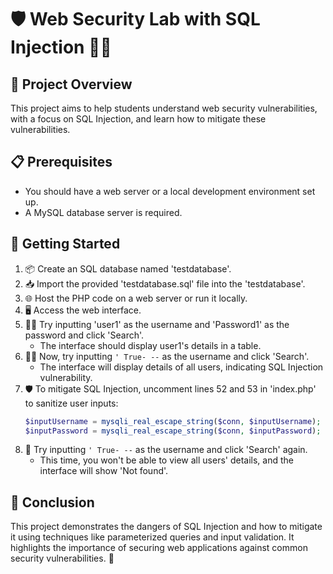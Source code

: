 # 🛡️ Web Security Lab with SQL Injection 🕵️‍♂️

## 🚀 Project Overview

This project aims to help students understand web security vulnerabilities, with a focus on SQL Injection, and learn how to mitigate these vulnerabilities.

## 📋 Prerequisites

- You should have a web server or a local development environment set up.
- A MySQL database server is required.

## 🏁 Getting Started

1. 📦 Create an SQL database named 'testdatabase'.
2. 📥 Import the provided 'testdatabase.sql' file into the 'testdatabase'.
3. 🌐 Host the PHP code on a web server or run it locally.
4. 🖥️ Access the web interface.
5. 👩‍💻 Try inputting 'user1' as the username and 'Password1' as the password and click 'Search'.
   - The interface should display user1's details in a table.
6. 🕵️‍♂️ Now, try inputting `' True- --` as the username and click 'Search'.
   - The interface will display details of all users, indicating SQL Injection vulnerability.
7. 🛡️ To mitigate SQL Injection, uncomment lines 52 and 53 in 'index.php' to sanitize user inputs:
   ```php
   $inputUsername = mysqli_real_escape_string($conn, $inputUsername);
   $inputPassword = mysqli_real_escape_string($conn, $inputPassword);
   ```
8. 🧹 Try inputting `' True- --` as the username and click 'Search' again.
   - This time, you won't be able to view all users' details, and the interface will show 'Not found'.

## 🤝 Conclusion

This project demonstrates the dangers of SQL Injection and how to mitigate it using techniques like parameterized queries and input validation. It highlights the importance of securing web applications against common security vulnerabilities. 🚀
